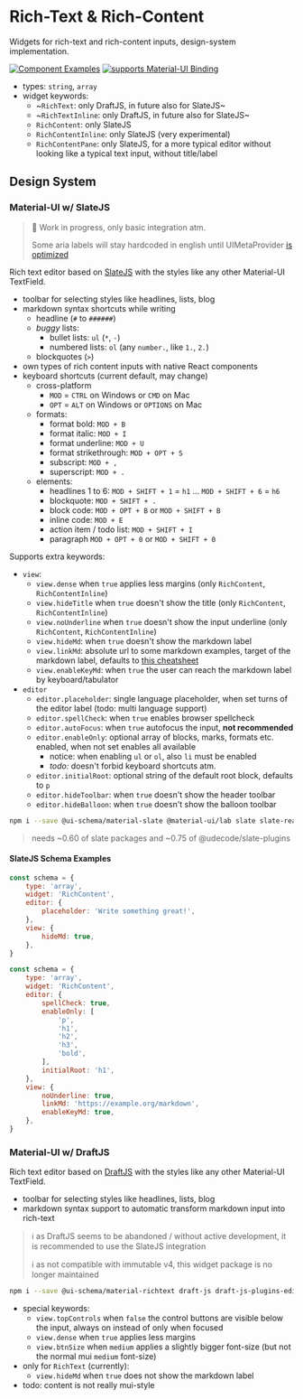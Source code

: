 # Rich-Text & Rich-Content

Widgets for rich-text and rich-content inputs, design-system implementation.

[![Component Examples](https://img.shields.io/badge/Examples-green?labelColor=1d3d39&color=1a6754&logoColor=ffffff&style=flat-square&logo=plex)](#demo-ui-generator) [![supports Material-UI Binding](https://img.shields.io/badge/Material-green?labelColor=1a237e&color=0d47a1&logoColor=ffffff&style=flat-square&logo=material-ui)](#material-ui)

- types: `string`, `array`
- widget keywords:
    - ~`RichText`: only DraftJS, in future also for SlateJS~
    - ~`RichTextInline`: only DraftJS, in future also for SlateJS~
    - `RichContent`: only SlateJS
    - `RichContentInline`: only SlateJS (very experimental)
    - `RichContentPane`: only SlateJS, for a more typical editor without looking like a typical text input, without title/label

## Design System

### Material-UI w/ SlateJS

> 🚧 Work in progress, only basic integration atm.
>
> Some aria labels will stay hardcoded in english until UIMetaProvider [is optimized](https://github.com/ui-schema/ui-schema/issues/80)

Rich text editor based on [SlateJS](https://www.slatejs.org/) with the styles like any other Material-UI TextField.

- toolbar for selecting styles like headlines, lists, blog
- markdown syntax shortcuts while writing
    - headline (`#` to `######`)
    - *buggy* lists:
        - bullet lists: `ul` (`*`, `-`)
        - numbered lists: `ol` (any `number.`, like `1.`, `2.`)
    - blockquotes (`>`)
- own types of rich content inputs with native React components
- keyboard shortcuts (current default, may change)
    - cross-platform
        - `MOD` = `CTRL` on Windows or `CMD` on Mac
        - `OPT` = `ALT` on Windows or `OPTIONS` on Mac
    - formats:
        - format bold: `MOD + B`
        - format italic: `MOD + I`
        - format underline: `MOD + U`
        - format strikethrough: `MOD + OPT + S`
        - subscript: `MOD + ,`
        - superscript: `MOD + .`
    - elements:
        - headlines 1 to 6: `MOD + SHIFT + 1` = `h1` ... `MOD + SHIFT + 6` = `h6`
        - blockquote: `MOD + SHIFT + .`
        - block code: `MOD + OPT + B` or `MOD + SHIFT + B`
        - inline code: `MOD + E`
        - action item / todo list: `MOD + SHIFT + I`
        - paragraph `MOD + OPT + 0` or `MOD + SHIFT + 0`

Supports extra keywords:

- `view`:
    - `view.dense` when `true` applies less margins (only `RichContent`, `RichContentInline`)
    - `view.hideTitle` when `true` doesn't show the title (only `RichContent`, `RichContentInline`)
    - `view.noUnderline` when `true` doesn't show the input underline (only `RichContent`, `RichContentInline`)
    - `view.hideMd`: when `true` doesn't show the markdown label
    - `view.linkMd`: absolute url to some markdown examples, target of the markdown label, defaults to [this cheatsheet]('https://github.com/adam-p/markdown-here/wiki/Markdown-Cheatsheet')
    - `view.enableKeyMd`: when `true` the user can reach the markdown label by keyboard/tabulator
- `editor`
    - `editor.placeholder`: single language placeholder, when set turns of the editor label (todo: multi language support)
    - `editor.spellCheck`: when `true` enables browser spellcheck
    - `editor.autoFocus`: when `true` autofocus the input, **not recommended**
    - `editor.enableOnly`: optional array of blocks, marks, formats etc. enabled, when not set enables all available
        - notice: when enabling `ul` or `ol`, also `li` must be enabled
        - *todo:* doesn't forbid keyboard shortcuts atm.
    - `editor.initialRoot`: optional string of the default root block, defaults to `p`
    - `editor.hideToolbar`: when `true` doesn't show the header toolbar
    - `editor.hideBalloon`: when `true` doesn't show the balloon toolbar

```bash
npm i --save @ui-schema/material-slate @material-ui/lab slate slate-react slate-history slate-hyperscript styled-components @udecode/slate-plugins
```

> needs ~0.60 of slate packages and ~0.75 of @udecode/slate-plugins

#### SlateJS Schema Examples

```js
const schema = {
    type: 'array',
    widget: 'RichContent',
    editor: {
        placeholder: 'Write something great!',
    },
    view: {
        hideMd: true,
    },
}
```

```js
const schema = {
    type: 'array',
    widget: 'RichContent',
    editor: {
        spellCheck: true,
        enableOnly: [
            'p',
            'h1',
            'h2',
            'h3',
            'bold',
        ],
        initialRoot: 'h1',
    },
    view: {
        noUnderline: true,
        linkMd: 'https://example.org/markdown',
        enableKeyMd: true,
    },
}
```

### Material-UI w/ DraftJS

Rich text editor based on [DraftJS](https://draftjs.org/) with the styles like any other Material-UI TextField.

- toolbar for selecting styles like headlines, lists, blog
- markdown syntax support to automatic transform markdown input into rich-text

> ℹ️ as DraftJS seems to be abandoned / without active development, it is recommended to use the SlateJS integration
>
> ℹ️ as not compatible with immutable v4, this widget package is no longer maintained

```bash
npm i --save @ui-schema/material-richtext draft-js draft-js-plugins-editor
```

- special keywords:
    - `view.topControls` when `false` the control buttons are visible below the input, always on instead of only when focused
    - `view.dense` when `true` applies less margins
    - `view.btnSize` when `medium` applies a slightly bigger font-size (but not the normal mui `medium` font-size)
- only for `RichText` (currently):
    - `view.hideMd` when `true` does not show the markdown label
- todo: content is not really mui-style
